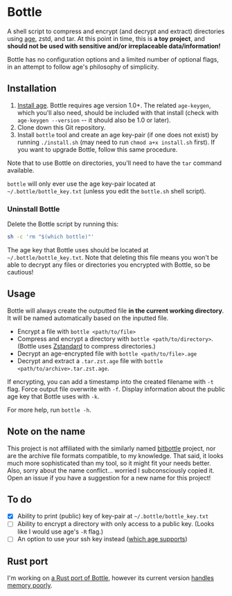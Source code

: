 # Bottle

A shell script to compress and encrypt (and decrypt and extract) directories using [age](https://github.com/FiloSottile/age), zstd, and tar. At this point in time, this is **a toy project**, and **should not be used with sensitive and/or irreplaceable data/information!**

Bottle has no configuration options and a limited number of optional flags, in an attempt to follow age's philosophy of simplicity.

## Installation 

1. [Install age](https://github.com/FiloSottile/age#installation). Bottle requires age version 1.0+. The related `age-keygen`, which you'll also need, should be included with that install (check with `age-keygen --version` -- it should also be 1.0 or later).
2. Clone down this Git repository.
3. Install `bottle` tool and create an age key-pair (if one does not exist) by running `./install.sh` (may need to run `chmod a+x install.sh` first). If you want to upgrade Bottle, follow this same procedure.

Note that to use Bottle on directories, you'll need to have the `tar` command available.

`bottle` will only ever use the age key-pair located at `~/.bottle/bottle_key.txt` (unless you edit the `bottle.sh` shell script).

### Uninstall Bottle

Delete the Bottle script by running this:

```bash
sh -c 'rm "$(which bottle)"'
```

The age key that Bottle uses should be located at `~/.bottle/bottle_key.txt`. Note that deleting this file means you won't be able to decrypt any files or directories you encrypted with Bottle, so be cautious!

## Usage

Bottle will always create the outputted file **in the current working directory**. It will be named automatically based on the inputted file.

- Encrypt a file with `bottle <path/to/file>`
- Compress and encrypt a directory with `bottle <path/to/directory>`. (Bottle uses [Zstandard](https://facebook.github.io/zstd/) to compress directories.)
- Decrypt an age-encrypted file with `bottle <path/to/file>.age`
- Decrypt and extract a `.tar.zst.age` file with `bottle <path/to/archive>.tar.zst.age`.

If encrypting, you can add a timestamp into the created filename with `-t` flag. Force output file overwrite with `-f`. Display information about the public age key that Bottle uses with `-k`. 

For more help, run `bottle -h`.

## Note on the name

This project is not affiliated with the similarly named [bitbottle](https://code.lag.net/robey/bitbottle) project, nor are the archive file formats compatible, to my knowledge. That said, it looks much more sophisticated than my tool, so it might fit your needs better. Also, sorry about the name conflict... worried I subconsciously copied it. Open an issue if you have a suggestion for a new name for this project!

## To do

- [X] Ability to print (public) key of key-pair at `~/.bottle/bottle_key.txt`
- [ ] Ability to encrypt a directory with only access to a public key. (Looks like I would use age's `-R` flag.)
- [ ] An option to use your ssh key instead ([which age supports](https://github.com/FiloSottile/age#ssh-keys))

## Rust port

I'm working on [a Rust port of Bottle](https://github.com/sts10/bottle-rs/), however its current version [handles memory poorly](https://github.com/sts10/bottle-rs/issues/1).
